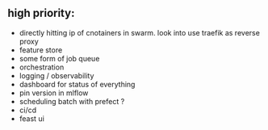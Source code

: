 
high priority:
- 

- directly hitting ip of cnotainers in swarm. look into use traefik as reverse proxy 
- feature store 
- some form of job queue
- orchestration
- logging / observability
- dashboard for status of everything 
- pin version in mlflow 
- scheduling batch with prefect ?
- ci/cd
- feast ui 